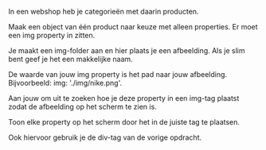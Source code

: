 In een webshop heb je categorieën met daarin producten.

Maak een object van één product naar keuze met alleen properties. Er moet een img property in zitten.

Je maakt een img-folder aan en hier plaats je een afbeelding. Als je slim bent geef je het een makkelijke naam.

De waarde van jouw img property is het pad naar jouw afbeelding. Bijvoorbeeld: img: './img/nike.png'.

Aan jouw om uit te zoeken hoe je deze property in een img-tag plaatst zodat de afbeelding op het scherm te zien is.

Toon elke property op het scherm door het in de juiste tag te plaatsen.

Ook hiervoor gebruik je de div-tag van de vorige opdracht.
